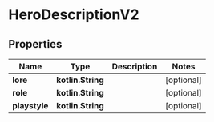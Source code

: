 
# HeroDescriptionV2

## Properties
| Name | Type | Description | Notes |
| ------------ | ------------- | ------------- | ------------- |
| **lore** | **kotlin.String** |  |  [optional] |
| **role** | **kotlin.String** |  |  [optional] |
| **playstyle** | **kotlin.String** |  |  [optional] |




